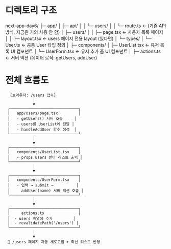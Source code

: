 # 디렉토리 구조
next-app-day6/
├─ app/
│  ├─ api/
│  │  └─ users/
│  │     └─ route.ts          ← (기존 API 방식, 지금은 거의 사용 안 함)
│  ├─ users/
│  │  ├─ page.tsx             ← 사용자 목록 페이지
│  │  ├─ layout.tsx           ← users 페이지 전용 layout (있다면)
│  └─ types/
│     └─ User.ts              ← 공통 User 타입 정의
│
├─ components/
│  ├─ UserList.tsx           ← 유저 목록 UI 컴포넌트
│  └─ UserForm.tsx           ← 유저 추가 폼 UI 컴포넌트
│
├─ actions.ts                ← 서버 액션 (데이터 로직: getUsers, addUser)

# 전체 흐름도

      [브라우저: /users 접속]
                │
                ▼
     ┌──────────────────────────────┐
     │   app/users/page.tsx         │
     │   - getUsers() 서버 호출     │
     │   - users를 UserList에 전달 │
     │   - handleAddUser 함수 생성  │
     └──────────────────────────────┘
                │
                ▼
     ┌──────────────────────────────┐
     │   components/UserList.tsx    │
     │   - props.users 받아 리스트 출력 │
     └──────────────────────────────┘
                │
                ▼
     ┌──────────────────────────────┐
     │   components/UserForm.tsx    │
     │   - 입력 → submit →          │
     │     addUser(name) 서버 액션 호출 │
     └──────────────────────────────┘
                │
                ▼
     ┌──────────────────────────────┐
     │     actions.ts               │
     │  - users 배열에 추가         │
     │  - revalidatePath('/users') │
     └──────────────────────────────┘
                │
                ▼
     🔄 /users 페이지 자동 새로고침 + 최신 리스트 반영